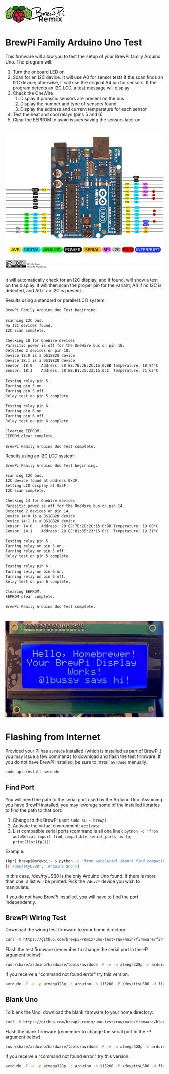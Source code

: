 # <a name="top"></a>![BrewPi Legacy Remix Logo](https://raw.githubusercontent.com/brewpi-remix/brewpi-www-rmx/master/images/brewpi_logo.png)

# BrewPi Family Arduino Uno Test

This firmware will allow you to test the setup of your BrewPi family Arduino Uno.  The program will:

1.  Turn the onboard LED on
1.  Scan for an I2C device.  It will use A0 for sensor tests if the scan finds an I2C device; otherwise, it will use the original A4 pin for sensors.  If the program detects an I2C LCD, a test message will display
1.  Check the OneWire
    1.  Display if parasitic sensors are present on the bus
    1.  Display the number and type of sensors found
    1.  Display the address and current temperature for each sensor
1.  Test the heat and cool relays (pins 5 and 6)
1.  Clear the EEPROM to avoid issues saving the sensors later on

# ![Arduino Uno Pin Diagram](https://github.com/brewpi-remix/uno-test/blob/main/images/Arduino-Uno-Pin-Diagram.png)

It will automatically check for an I2C display, and if found, will show a test on the display.  It will then scan the proper pin for the variant; A4 if no I2C is detected, and A0 if an I2C is present.

Results using a standard or parallel LCD system:

```
BrewPi Family Arduino Uno Test beginning.

Scanning I2C bus.
No I2C devices found.
I2C scan complete.

Checking 18 for OneWire devices.
Parasitic power is off for the OneWire bus on pin 18.
Detected 2 devices on pin 18.
Device 18:0 is a DS18B20 device.
Device 18:1 is a DS18B20 device.
Sensor: 18:0    Address: 28:EE:7E:28:2C:15:0:BB Temperature: 18.94°C
Sensor: 18:1    Address: 28:EE:B1:35:23:15:0:C  Temperature: 21.62°C

Testing relay pin 5.
Turning pin 5 on.
Turning pin 5 off.
Relay test on pin 5 complete.

Testing relay pin 6.
Turning pin 6 on.
Turning pin 6 off.
Relay test on pin 6 complete.

Clearing EEPROM.
EEPROM clear complete.

BrewPi Family Arduino Uno Test complete.
```

Results using an I2C LCD system:

```
BrewPi Family Arduino Uno Test beginning.

Scanning I2C bus.
I2C device found at address 0x3F.
Setting LCD display at 0x3F.
I2C scan complete.

Checking 14 for OneWire devices.
Parasitic power is off for the OneWire bus on pin 14.
Detected 2 devices on pin 14.
Device 14:0 is a DS18B20 device.
Device 14:1 is a DS18B20 device.
Sensor: 14:0    Address: 28:EE:7E:28:2C:15:0:BB Temperature: 19.00°C
Sensor: 14:1    Address: 28:EE:B1:35:23:15:0:C  Temperature: 19.31°C

Testing relay pin 5.
Turning relay on pin 5 on.
Turning relay on pin 5 off.
Relay test on pin 5 complete.

Testing relay pin 6.
Turning relay on pin 6 on.
Turning relay on pin 6 off.
Relay test on pin 6 complete.

Clearing EEPROM.
EEPROM clear complete.

BrewPi Family Arduino Uno Test complete.
```

# ![LCD Display](https://github.com/brewpi-remix/uno-test/blob/main/images/i2c_test.jpg)

# Flashing from Internet

Provided your Pi has `avrdude` installed (which is installed as part of BrewPi,) you may issue a few commands to download and flash the test firmware.  If you do not have BrewPi installed, be sure to install `avrdude` manually:

``` bash
sudo apt install avrdude
```

## Find Port

You will need the path to the serial port used by the Arduino Uno.  Assuming you have BrewPi installed, you may leverage some of the installed libraries to find the path to that port:

1.  Change to the BrewPi user: `sudo su - brewpi`
2.  Activate the virtual environment: `activate`
3. List compatible serial ports (command is all one line): `python -c 'from autoSerial import find_compatible_serial_ports as fp; print(list(fp()))'`

Example:

``` bash
(bpr) brewpi@brewpi:~ $ python -c 'from autoSerial import find_compatible_serial_ports as fp; print(list(fp()))'
[('/dev/ttyUSB0', 'Arduino Uno')]
```

In this case, /dev/ttyUSB0 is the only Arduino Uno found.  If there is more than one, a list will be printed.  Pick the `/dev/*` device you wish to manipulate.

If you do not have BrewPi installed, you will have to find the port independently.

## BrewPi Wiring Test

Download the wiring test firmware to your home directory:

``` bash
curl -O https://github.com/brewpi-remix/uno-test/raw/main/firmware/firmware.hex -o "/home/pi/firmware.hex"
```

Flash the test firmware (remember to change the serial port in the -P argument below):

``` bash
/usr/share/arduino/hardware/tools/avrdude -F -e -p atmega328p -c arduino -b 115200 -P /dev/ttyUSB0 -U flash:w:"/home/pi/firmware.hex" -C "/usr/share/arduino/hardware/tools/avrdude.conf"
```

If you receive a "command not found error" try this version:

``` bash
avrdude -F -e -p atmega328p -c arduino -b 115200 -P /dev/ttyUSB0 -U flash:w:"/home/pi/firmware.hex" -C "/etc/avrdude.conf"
```

## Blank Uno

To blank the Uno, download the blank firmware to your home directory:

``` bash
curl -O https://github.com/brewpi-remix/uno-test/raw/main/firmware/blank.hex -o "/home/pi/blank.hex"
```

Flash the blank firmware (remember to change the serial port in the -P argument below):

``` bash
/usr/share/arduino/hardware/tools/avrdude -F -e -p atmega328p -c arduino -b 115200 -P /dev/ttyUSB0 -U flash:w:"/home/pi/blank.hex" -C "/usr/share/arduino/hardware/tools/avrdude.conf"
```

If you receive a "command not found error," try this version:

``` bash
avrdude -F -e -p atmega328p -c arduino -b 115200 -P /dev/ttyUSB0 -U flash:w:"/home/pi/firmware.hex" -C "/etc/avrdude.conf"
```
